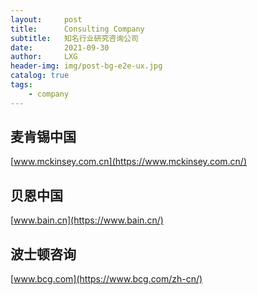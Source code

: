 ```yaml
---
layout:     post
title:      Consulting Company
subtitle:   知名行业研究咨询公司
date:       2021-09-30
author:     LXG
header-img: img/post-bg-e2e-ux.jpg
catalog: true
tags:
    - company
---
```


## 麦肯锡中国

[www.mckinsey.com.cn](https://www.mckinsey.com.cn/)

## 贝恩中国

[www.bain.cn](https://www.bain.cn/)

## 波士顿咨询

[www.bcg.com](https://www.bcg.com/zh-cn/)

##  


